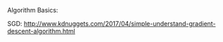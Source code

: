Algorithm Basics:

SGD: http://www.kdnuggets.com/2017/04/simple-understand-gradient-descent-algorithm.html
